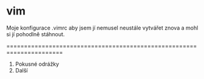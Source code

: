 # vim
Moje konfigurace .vimrc aby jsem jí nemusel neustále vytvářet znova a 
mohl si jí pohodlně stáhnout.

======================================================================

1. Pokusné odrážky
2. Další
